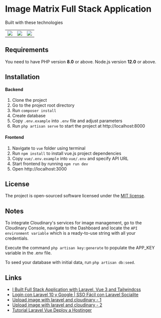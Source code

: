 # Image Matrix Full Stack Application

Built with these technologies
<table>
    <tr>
        <td>
            <a href="https://laravel.com"><img src="https://i.imgur.com/pBNT1yy.png" /></a>
        </td>
        <td>
            <a href="https://vuejs.org/"><img src="https://i.imgur.com/BxQe48y.png" /></a>
        </td>
        <td>
            <a href="https://tailwindcss.com/"><img src="https://i.imgur.com/wdYXsgR.png" /></a>
        </td>
    </tr>
</table> 


## Requirements
You need to have PHP version **8.0** or above. Node.js version **12.0** or above.

## Installation

#### Backend
1. Clone the project
2. Go to the project root directory
3. Run `composer install`
4. Create database
5. Copy `.env.example` into `.env` file and adjust parameters
6. Run `php artisan serve` to start the project at http://localhost:8000

#### Frontend
1. Navigate to `vue` folder using terminal
2. Run `npm install` to install vue.js project dependencies
3. Copy `vue/.env.example` into `vue/.env` and specify API URL
4. Start frontend by running `npm run dev`
5. Open http://localhost:3000


## License

The project is open-sourced software licensed under the [MIT license](https://opensource.org/licenses/MIT).

## Notes

To integrate Cloudinary's services for image management, go to the Cloudinary Console, navigate to the Dashboard and locate the `API environment variable` which is a ready-to-use string with all your credentials.

Execute the command `php artisan key:generate` to populate the APP_KEY variable in the .env file.

To seed your database with initial data, run `php artisan db:seed`.

## Links

- [I Built Full Stack Application with Laravel, Vue 3 and Tailwindcss](https://www.youtube.com/watch?v=WLQDpY7lOLg)
- [Login con Laravel 10 y Google | SSO Fácil con Laravel Socialite](https://www.youtube.com/watch?v=C98LvIbPSf0)
- [Upload image with laravel and cloudinary - 1](https://www.youtube.com/watch?v=ekJ3LZs2yu8)
- [Upload image with laravel and cloudinary - 2](https://www.youtube.com/watch?v=LaSLfXoLYYA)
- [Tutorial Laravel Vue Deploy a Hostinger](https://www.youtube.com/watch?v=O7jJMGQai2U)
